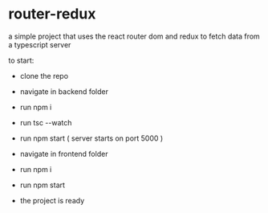 # router-redux
a simple project that uses the react router dom and redux to fetch data from a typescript server

to start:
-  clone the repo
-  navigate in backend folder
-  run npm i
-  run tsc --watch
-  run npm start ( server starts on port 5000 )

-  navigate in frontend folder
-  run npm i
-  run npm start

-  the project is ready
